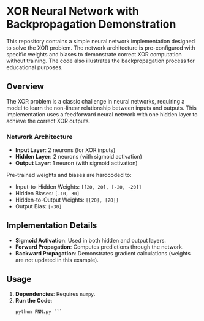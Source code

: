 # XOR Neural Network with Backpropagation Demonstration

This repository contains a simple neural network implementation designed to solve the XOR problem. The network architecture is pre-configured with specific weights and biases to demonstrate correct XOR computation without training. The code also illustrates the backpropagation process for educational purposes.

## Overview
The XOR problem is a classic challenge in neural networks, requiring a model to learn the non-linear relationship between inputs and outputs. This implementation uses a feedforward neural network with one hidden layer to achieve the correct XOR outputs.

### Network Architecture
- **Input Layer**: 2 neurons (for XOR inputs)
- **Hidden Layer**: 2 neurons (with sigmoid activation)
- **Output Layer**: 1 neuron (with sigmoid activation)

Pre-trained weights and biases are hardcoded to:
- Input-to-Hidden Weights: `[[20, 20], [-20, -20]]`
- Hidden Biases: `[-10, 30]`
- Hidden-to-Output Weights: `[[20], [20]]`
- Output Bias: `[-30]`

## Implementation Details
- **Sigmoid Activation**: Used in both hidden and output layers.
- **Forward Propagation**: Computes predictions through the network.
- **Backward Propagation**: Demonstrates gradient calculations (weights are not updated in this example).

## Usage
1. **Dependencies**: Requires `numpy`.
2. **Run the Code**:
   ```python
   python FNN.py ```

